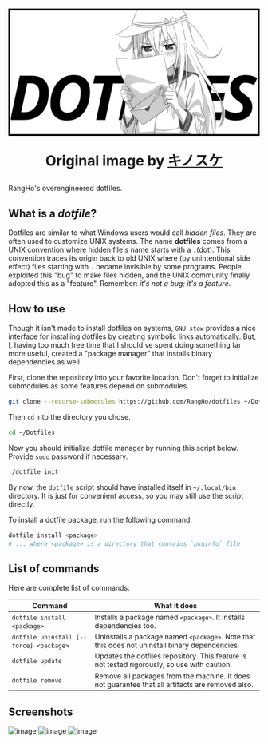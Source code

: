 <h1>
  <img align="center" src="verniy-dotfiles.png" />
  <p align="center">Original image by <a href="https://www.pixiv.net/member_illust.php?id=3180989">キノスケ</a></p>
</h1>

RangHo's overengineered dotfiles.

## What is a _dotfile_?

Dotfiles are similar to what Windows users would call *hidden files*.
They are often used to customize UNIX systems. The name **dotfiles** comes from
a UNIX convention where hidden file's name starts with a `.`(dot).
This convention traces its origin back to old UNIX where (by unintentional side
effect) files starting with `.` became invisible by some programs.
People exploited this "bug" to make files hidden, and the UNIX community finally
adopted this as a "feature". Remember: *it's not a bug; it's a feature*.

## How to use

Though it isn't made to install dotfiles on systems, `GNU stow` provides a nice
interface for installing dotfiles by creating symbolic links automatically.
But, I, having too much free time that I should've spent doing something far
more useful, created a "package manager" that installs binary dependencies as
well.

First, clone the repository into your favorite location. Don't forget to
initialize submodules as some features depend on submodules.

```sh
git clone --recurse-submodules https://github.com/RangHo/dotfiles ~/Dotfiles
```

Then `cd` into the directory you chose.

```sh
cd ~/Dotfiles
```

Now you should initialize dotfile manager by running this script below.
Provide `sudo` password if necessary.

```sh
./dotfile init
```

By now, the `dotfile` script should have installed itself in `~/.local/bin`
directory.
It is just for convenient access, so you may still use the script directly.

To install a dotfile package, run the following command:

```sh
dotfile install <package>
# ... where <package> is a directory that contains `pkginfo` file
```

## List of commands

Here are complete list of commands:

| Command | What it does |
|-----|-----|
| `dotfile install <package>` | Installs a package named `<package>`. It installs dependencies too. |
| `dotfile uninstall [--force] <package>` | Uninstalls a package named `<package>`. Note that this does not uninstall binary dependencies. |
| `dotfile update` | Updates the dotfiles repository. This feature is not tested rigorously, so use with caution. |
| `dotfile remove` | Remove all packages from the machine. It does not guarantee that all artifacts are removed also. |

## Screenshots

![image](https://user-images.githubusercontent.com/10833976/113498541-ce85ef00-9548-11eb-847d-b40af369fbe8.png)
![image](https://user-images.githubusercontent.com/10833976/113498569-160c7b00-9549-11eb-9944-34e362aa4c4b.png)
![image](https://user-images.githubusercontent.com/10833976/113498617-756a8b00-9549-11eb-8907-8b814e313ec3.png)
